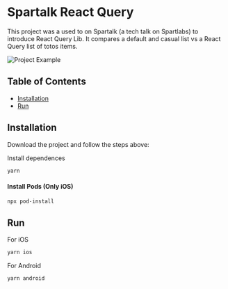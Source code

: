 # Spartalk React Query

This project was a used to on Spartalk (a tech talk on Spartlabs) to introduce React Query Lib.
It compares a default and casual list vs a React Query list of totos items.

![Project Example](./github/example.png)

## Table of Contents

- [Installation](#installation)
- [Run](#usage)

## Installation

Download the project and follow the steps above:

Install dependences

```sh
yarn
```

#### Install Pods (Only iOS)

```sh
npx pod-install
```

## Run

For iOS

```sh
yarn ios
```

For Android

```sh
yarn android
```